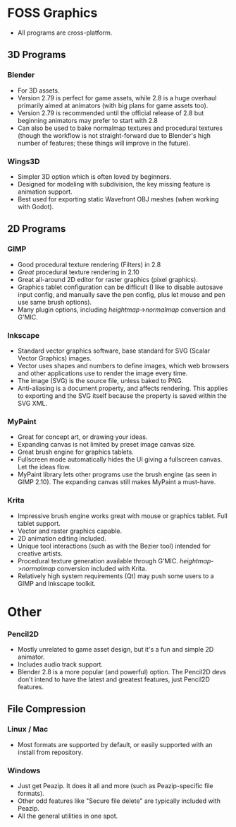 
# FOSS Graphics

- All programs are cross-platform.

## 3D Programs

### Blender

- For 3D assets.
- Version 2.79 is perfect for game assets, while 2.8 is a huge overhaul primarily aimed at animators (with big plans for game assets too).
- Version 2.79 is recommended until the official release of 2.8 but beginning animators may prefer to start with 2.8
- Can also be used to bake normalmap textures and procedural textures (though the workflow is not straight-forward due to Blender's high number of features; these things will improve in the future).

### Wings3D

- Simpler 3D option which is often loved by beginners.
- Designed for modeling with subdivision, the key missing feature is animation support.
- Best used for exporting static Wavefront OBJ meshes (when working with Godot).

## 2D Programs

### GIMP

- Good procedural texture rendering (Filters) in 2.8
- *Great* procedural texture rendering in 2.10
- Great all-around 2D editor for raster graphics (pixel graphics).
- Graphics tablet configuration can be difficult (I like to disable autosave input config, and manually save the pen config, plus let mouse and pen use same brush options).
- Many plugin options, including *heightmap*->*normalmap* conversion and G'MIC.

### Inkscape

- Standard vector graphics software, base standard for SVG (Scalar Vector Graphics) images.
- Vector uses shapes and numbers to define images, which web browsers and other applications use to render the image every time.
- The image (SVG) is the source file, unless baked to PNG.
- Anti-aliasing is a document property, and affects rendering.
This applies to exporting and the SVG itself because the property is saved within the SVG XML.

### MyPaint

- Great for concept art, or drawing your ideas.
- Expanding canvas is not limited by preset image canvas size.
- Great brush engine for graphics tablets.
- Fullscreen mode automatically hides the UI giving a fullscreen canvas. Let the ideas flow.
- MyPaint library lets other programs use the brush engine (as seen in GIMP 2.10). The expanding canvas still makes MyPaint a must-have.

### Krita

- Impressive brush engine works great with mouse or graphics tablet. Full tablet support.
- Vector and raster graphics capable.
- 2D animation editing included.
- Unique tool interactions (such as with the Bezier tool) intended for creative artists.
- Procedural texture generation available through G'MIC. *heightmap*->*normalmap* conversion included with Krita.
- Relatively high system requirements (Qt) may push some users to a GIMP and Inkscape toolkit.

# Other

### Pencil2D

- Mostly unrelated to game asset design, but it's a fun and simple 2D animator.
- Includes audio track support.
- Blender 2.8 is a more popular (and powerful) option. The Pencil2D devs don't intend to have the latest and greatest features, just Pencil2D features.


## File Compression

### Linux / Mac

- Most formats are supported by default, or easily supported with an install from repository.

### Windows

- Just get Peazip. It does it all and more (such as Peazip-specific file formats).
- Other odd features like "Secure file delete" are typically included with Peazip.
- All the general utilities in one spot.
